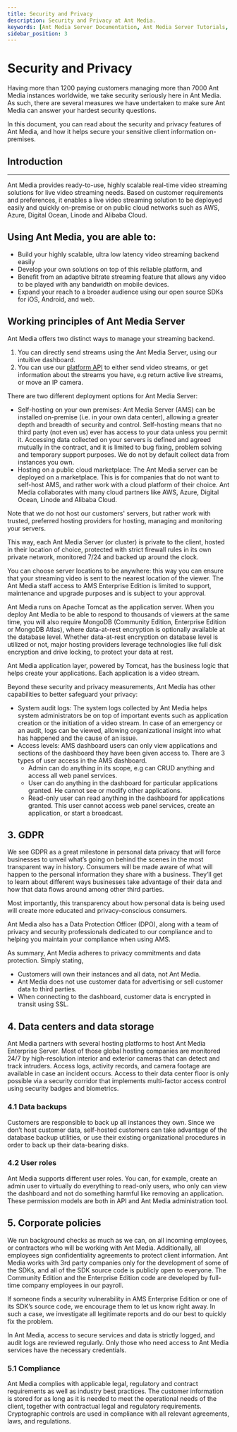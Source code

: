 ```yaml
---
title: Security and Privacy
description: Security and Privacy at Ant Media.
keywords: [Ant Media Server Documentation, Ant Media Server Tutorials, Security, Privacy]
sidebar_position: 3
---
```


# Security and Privacy

Having more than 1200 paying customers managing more than 7000 Ant Media instances worldwide, we take security seriously here in Ant Media. As such, there are several measures we have undertaken to make sure Ant Media can answer your hardest security questions.

In this document, you can read about the security and privacy features of Ant Media, and how it helps secure your sensitive client information on-premises.

## Introduction
------------

Ant Media provides ready-to-use, highly scalable real-time video streaming solutions for live video streaming needs. Based on customer requirements and preferences, it enables a live video streaming solution to be deployed easily and quickly on-premise or on public cloud networks such as AWS, Azure, Digital Ocean, Linode and Alibaba Cloud. 

## Using Ant Media, you are able to:

*   Build your highly scalable, ultra low latency video streaming backend easily
*   Develop your own solutions on top of this reliable platform, and
*   Benefit from an adaptive bitrate streaming feature that allows any video to be played with any bandwidth on mobile devices.
*   Expand your reach to a broader audience using our open source SDKs for iOS, Android, and web.

## Working principles of Ant Media Server

Ant Media offers two distinct ways to manage your streaming backend.

1.  You can directly send streams using the Ant Media Server, using our intuitive dashboard.
2.  You can use our [platform API](https://antmedia.io/rest/) to either send video streams, or get information about the streams you have, e.g return active live streams, or move an IP camera. 

There are two different deployment options for Ant Media Server:

*   Self-hosting on your own premises: Ant Media Server (AMS) can be installed on-premise (i.e. in your own data center), allowing a greater depth and breadth of security and control. Self-hosting means that no third party (not even us) ever has access to your data unless you permit it. Accessing data collected on your servers is defined and agreed mutually in the contract, and it is limited to bug fixing, problem solving and temporary support purposes. We do not by default collect data from instances you own.
*   Hosting on a public cloud marketplace: The Ant Media server can be deployed on a marketplace. This is for companies that do not want to self-host AMS, and rather work with a cloud platform of their choice. Ant Media collaborates with many cloud partners like AWS, Azure, Digital Ocean, Linode and Alibaba Cloud.

Note that we do not host our customers' servers, but rather work with trusted, preferred hosting providers for hosting, managing and monitoring your servers.

This way, each Ant Media Server (or cluster) is private to the client, hosted in their location of choice, protected with strict firewall rules in its own private network, monitored 7/24 and backed up around the clock. 

You can choose server locations to be anywhere: this way you can ensure that your streaming video is sent to the nearest location of the viewer. The Ant Media staff access to AMS Enterprise Edition is limited to support, maintenance and upgrade purposes and is subject to your approval.

Ant Media runs on Apache Tomcat as the application server. When you deploy Ant Media to be able to respond to thousands of viewers at the same time, you will also require MongoDB (Community Edition, Enterprise Edition or MongoDB Atlas), where data-at-rest encryption is optionally available at the database level. Whether data-at-rest encryption on database level is utilized or not, major hosting providers leverage technologies like full disk encryption and drive locking, to protect your data at rest.

Ant Media application layer, powered by Tomcat, has the business logic that helps create your applications. Each application is a video stream. 

Beyond these security and privacy measurements, Ant Media has other capabilities to better safeguard your privacy:

*   System audit logs: The system logs collected by Ant Media helps system administrators be on top of important events such as application creation or the initiation of a video stream. In case of an emergency or an audit, logs can be viewed, allowing organizational insight into what has happened and the cause of an issue. 
*   Access levels: AMS dashboard users can only view applications and sections of the dashboard they have been given access to. There are 3 types of user access in the AMS dashboard.
    *   Admin can do anything in its scope, e.g can CRUD anything and access all web panel services. 
    *   User can do anything in the dashboard for particular applications granted. He cannot see or modify other applications.
    *   Read-only user can read anything in the dashboard for applications granted. This user cannot access web panel services, create an application, or start a broadcast.

3\. GDPR
--------

We see GDPR as a great milestone in personal data privacy that will force businesses to unveil what’s going on behind the scenes in the most transparent way in history. Consumers will be made aware of what will happen to the personal information they share with a business. They’ll get to learn about different ways businesses take advantage of their data and how that data flows around among other third parties. 

Most importantly, this transparency about how personal data is being used will create more educated and privacy-conscious consumers.

Ant Media also has a Data Protection Officer (DPO), along with a team of privacy and security professionals dedicated to our compliance and to helping you maintain your compliance when using AMS.

As summary, Ant Media adheres to privacy commitments and data protection. Simply stating,

*   Customers will own their instances and all data, not Ant Media.
*   Ant Media does not use customer data for advertising or sell customer data to third parties.
*   When connecting to the dashboard, customer data is encrypted in transit using SSL.

4\. Data centers and data storage
---------------------------------

Ant Media partners with several hosting platforms to host Ant Media Enterprise Server. Most of those global hosting companies are monitored 24/7 by high-resolution interior and exterior cameras that can detect and track intruders. Access logs, activity records, and camera footage are available in case an incident occurs. Access to their data center floor is only possible via a security corridor that implements multi-factor access control using security badges and biometrics.

### 4.1 Data backups

Customers are responsible to back up all instances they own. Since we don’t host customer data, self-hosted customers can take advantage of the database backup utilities, or use their existing organizational procedures in order to back up their data-bearing disks.

### 4.2 User roles

Ant Media supports different user roles. You can, for example, create an admin user to virtually do everything to read-only users, who only can view the dashboard and not do something harmful like removing an application. These permission models are both in API and Ant Media administration tool.

5\. Corporate policies
----------------------

We run background checks as much as we can, on all incoming employees, or contractors who will be working with Ant Media. Additionally, all employees sign confidentiality agreements to protect client information. Ant Media works with 3rd party companies only for the development of some of the SDKs, and all of the SDK source code is publicly open to everyone. The Community Edition and the Enterprise Edition code are developed by full-time company employees in our payroll.

If someone finds a security vulnerability in AMS Enterprise Edition or one of its SDK’s source code, we encourage them to let us know right away. In such a case, we investigate all legitimate reports and do our best to quickly fix the problem.

In Ant Media, access to secure services and data is strictly logged, and audit logs are reviewed regularly. Only those who need access to Ant Media services have the necessary credentials.

### 5.1 Compliance

Ant Media complies with applicable legal, regulatory and contract requirements as well as industry best practices. The customer information is stored for as long as it is needed to meet the operational needs of the client, together with contractual legal and regulatory requirements. Cryptographic controls are used in compliance with all relevant agreements, laws, and regulations.